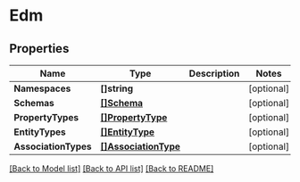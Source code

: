 # Edm

## Properties

Name | Type | Description | Notes
------------ | ------------- | ------------- | -------------
**Namespaces** | **[]string** |  | [optional] 
**Schemas** | [**[]Schema**](Schema.md) |  | [optional] 
**PropertyTypes** | [**[]PropertyType**](PropertyType.md) |  | [optional] 
**EntityTypes** | [**[]EntityType**](EntityType.md) |  | [optional] 
**AssociationTypes** | [**[]AssociationType**](AssociationType.md) |  | [optional] 

[[Back to Model list]](../README.md#documentation-for-models) [[Back to API list]](../README.md#documentation-for-api-endpoints) [[Back to README]](../README.md)


